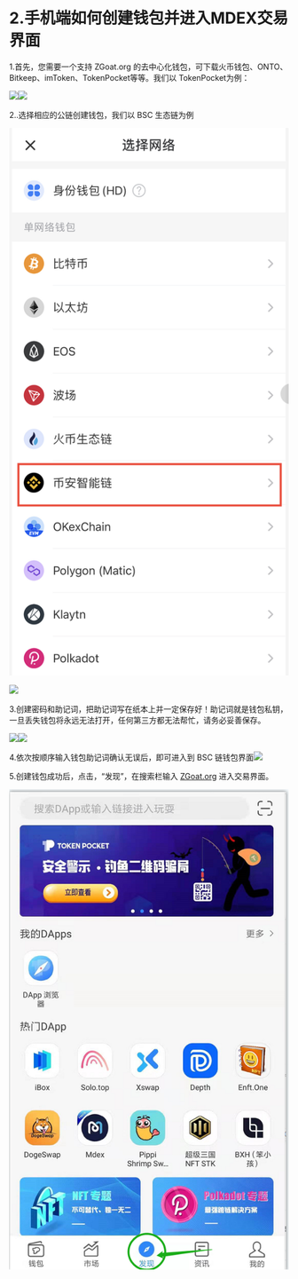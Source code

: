 # 2.手机端如何创建钱包并进入MDEX交易界面

1.首先，您需要一个支持 ZGoat.org 的去中心化钱包，可下载火币钱包、ONTO、Bitkeep、imToken、TokenPocket等等。我们以 TokenPocket为例：

![](https://gblobscdn.gitbook.com/assets%2F-MZ2IxeCguco8dlwzLo6%2F-Md5TyZ2icPdrvqGONwX%2F-Md6KhMCJ5MBiAZY64sK%2F1.png?alt=media&token=9762f34b-02c2-44ff-83e9-6fba9171997a)![](https://gblobscdn.gitbook.com/assets%2F-MZ2IxeCguco8dlwzLo6%2F-Md5TyZ2icPdrvqGONwX%2F-Md6LQ9gW3dDVF5S4OjA%2F1.png?alt=media&token=7ab5c3ea-183f-4590-83d9-7d45d0f499da)

2..选择相应的公链创建钱包，我们以 BSC 生态链为例

![](../../.gitbook/assets/tp-xuan-ze-gong-lian-.png)

![](https://gblobscdn.gitbook.com/assets%2F-MZ2IxeCguco8dlwzLo6%2F-Md5TyZ2icPdrvqGONwX%2F-Md6LYjtVXuwjXEwUlxX%2F3.png?alt=media&token=4383e034-988e-4f82-b009-2d53f0b9aaf3)

3.创建密码和助记词，把助记词写在纸本上并一定保存好！助记词就是钱包私钥，一旦丢失钱包将永远无法打开，任何第三方都无法帮忙，请务必妥善保存。

![](https://gblobscdn.gitbook.com/assets%2F-MZ2IxeCguco8dlwzLo6%2F-Md5TyZ2icPdrvqGONwX%2F-Md6M4YRHl52wdzwCGtT%2F4.png?alt=media&token=26ead4f6-75f6-48b6-ae2e-67f8c1d339aa)![](https://gblobscdn.gitbook.com/assets%2F-MZ2IxeCguco8dlwzLo6%2F-Md5TyZ2icPdrvqGONwX%2F-Md6MB8PaEI7pLHYql_x%2F5.png?alt=media&token=7cb7ae48-4ebe-4fc1-b0e2-de5c4568c8f1)

4.依次按顺序输入钱包助记词确认无误后，即可进入到 BSC 链钱包界面![](https://gblobscdn.gitbook.com/assets%2F-MZ2IxeCguco8dlwzLo6%2F-Md5TyZ2icPdrvqGONwX%2F-Md6MQoW8RMQtW6EOUDv%2F6.png?alt=media&token=57aefa72-3b4c-4389-853f-bb1757e0f2b6)

5.创建钱包成功后，点击，“发现”，在搜索栏输入 [ZGoat.org](http://zgoat.org)  进入交易界面。

![](../../.gitbook/assets/tp-dian-ji-fa-xian-.png)

